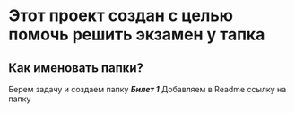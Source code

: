 # Этот проект создан с целью помочь решить экзамен у тапка

## Как именовать папки?
Берем задачу и создаем папку ***Билет 1***
Добавляем в Readme ссылку на папку
